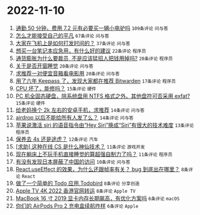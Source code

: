# 2022-11-10

1. [通勤 50 分钟，费用 7.2 元有必要买一辆小电驴吗](https://www.v2ex.com/t/894028) `109条评论` `问与答`
1. [怎么才能接受自己的平凡](https://www.v2ex.com/t/894016) `67条评论` `问与答`
1. [大家在飞机上是如何打发时间的？](https://www.v2ex.com/t/894050) `37条评论` `问与答`
1. [想买一台笔记本应急用，有什么好的建议](https://www.v2ex.com/t/894036) `22条评论` `程序员`
1. [通货膨胀为什么要裁员, 不是应该猛招人把钱用掉吗?](https://www.v2ex.com/t/894092) `20条评论` `程序员`
1. [关于是否开窗睡觉](https://www.v2ex.com/t/894061) `20条评论` `问与答`
1. [求推荐一对便宜音箱看电影用](https://www.v2ex.com/t/894054) `20条评论` `问与答`
1. [用了六年 Keepass 了，发现大家都在推荐 Bitwarden](https://www.v2ex.com/t/894022) `17条评论` `程序员`
1. [CPU 坏了，能修吗？](https://www.v2ex.com/t/894068) `15条评论` `硬件`
1. [PC 机全固态硬盘，除系统盘用 NTFS 格式之外。其他盘符可否采用 exfat?](https://www.v2ex.com/t/894064) `15条评论` `硬件`
1. [给老妈换个 2k 左右的安卓手机，求推荐](https://www.v2ex.com/t/894055) `14条评论` `问与答`
1. [airdrop 以后不能给所有人发了么？](https://www.v2ex.com/t/894044) `14条评论` `问与答`
1. [苹果说激活 siri 的语音指令由“Hey Siri”换成“Siri”有很大的技术难度](https://www.v2ex.com/t/894081) `13条评论` `程序员`
1. [保养去 4s 还是途虎？](https://www.v2ex.com/t/894017) `12条评论` `汽车`
1. [[求助] 这种在线 CS 是什么神仙技术？](https://www.v2ex.com/t/894091) `11条评论` `游戏开发`
1. [现在躺床上不玩手机直接睡觉的算超强自制力了吗？](https://www.v2ex.com/t/894034) `11条评论` `程序员`
1. [有没有发现日本屏蔽了中国的访问](https://www.v2ex.com/t/894100) `10条评论` `问与答`
1. [React.useEffect 的效果，为什么还跟帧率有关？ bug 到底出在哪里？](https://www.v2ex.com/t/894109) `8条评论` `React`
1. [做了一个简单的 Todo 应用,Todobird](https://www.v2ex.com/t/894096) `8条评论` `分享创造`
1. [Apple TV 4K 2022 香港官网转运](https://www.v2ex.com/t/894075) `8条评论` `Apple TV`
1. [MacBook 16 寸 2019 显卡内存长期飙高，有优化方案吗](https://www.v2ex.com/t/894056) `6条评论` `macOS`
1. [你们的 AirPods Pro 2 充电盒续航咋样](https://www.v2ex.com/t/894030) `6条评论` `Apple`
